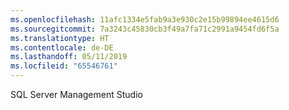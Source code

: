 ```yaml
---
ms.openlocfilehash: 11afc1334e5fab9a3e930c2e15b99894ee4615d6
ms.sourcegitcommit: 7a3243c45830cb3f49a7fa71c2991a9454fd6f5a
ms.translationtype: HT
ms.contentlocale: de-DE
ms.lasthandoff: 05/11/2019
ms.locfileid: "65546761"
---
```

 SQL Server Management Studio 